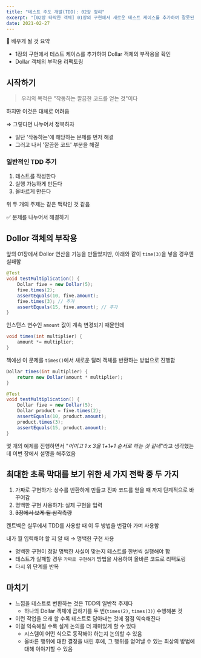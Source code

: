 ```yaml
---
title: "테스트 주도 개발(TDD): 02장 정리"
excerpt: "[02장 타락한 객체] 01장의 구현에서 새로운 테스트 케이스를 추가하여 잘못된 구현을 올바르게 리팩토링 및 문제를 나누어 해결하기"
date: 2021-02-27
---
```


📢 배우게 될 것 요약  
- 1장의 구현에서 테스트 케이스를 추가하여 Dollar 객체의 부작용을 확인
- Dollar 객체의 부작용 리팩토링

## 시작하기

> 우리의 목적은 "작동하는 깔끔한 코드를 얻는 것"이다

하지만 이것은 대체로 어려움

⇒ 그렇다면 나누어서 정복하자

- 일단 '작동하는'에 해당하는 문제를 먼저 해결
- 그러고 나서 '깔끔한 코드' 부분을 해결

### 일반적인 TDD 주기

1. 테스트를 작성한다
2. 실행 가능하게 만든다
3. 올바르게 만든다

위 두 개의 주제는 같은 맥락인 것 같음

✅ 문제를 나누어서 해결하기

## Dollor 객체의 부작용

앞의 01장에서 Dollor 연산을 기능을 만들었지만, 아래와 같이 `time(3)`을 넣을 경우엔 실패함

```java
@Test
void testMultiplication() {
    Dollar five = new Dollar(5);
    five.times(2);
    assertEquals(10, five.amount);
    five.times(3); // 추가
    assertEquals(15, five.amount); // 추가
}
```

인스턴스 변수인 `amount` 값이 계속 변경되기 때문인데

```java
void times(int multiplier) {
    amount *= multiplier;
}
```

책에선 이 문제를 `times()`에서 새로운 달러 객체를 반환하는 방법으로 진행함

```java
Dollar times(int multiplier) {
    return new Dollar(amount * multiplier);
}
```

```java
@Test
void testMultiplication() {
    Dollar five = new Dollar(5);
    Dollar product = five.times(2);
    assertEquals(10, product.amount);
    product.times(3);
    assertEquals(15, product.amount);
}	
```

몇 개의 예제를 진행하면서 "*어이고 1 x 3을 1+1+1 순서로 하는 것 같네*"라고 생각했는데 이번 장에서 설명을 해주었음

## 최대한 초록 막대를 보기 위한 세 가지 전략 중 두 가지

1. 가짜로 구현하기: 상수를 반환하게 만들고 진짜 코드를 얻을 때 까지 단계적으로 바꾸어감
2. 명백한 구현 사용하기: 실제 구현을 입력
3. ~~3장에서 보게 될 삼각측량~~

켄트벡은 실무에서 TDD를 사용할 때 이 두 방법을 번갈아 가며 사용함

내가 뭘 입력해야 할 지 알 때 → 명백한 구현 사용

- 명백한 구현이 정말 명백한 사실이 맞는지 테스트를 한번씩 실행해야 함
- 테스트가 실패할 경우 `가짜로 구현하기` 방법을 사용하여 올바른 코드로 리팩토링
- 다시 위 단계를 반복

## 마치기

- 느낌을 테스트로 변환하는 것은 TDD의 일반적 주제다
    - 하나의 Dollar 객체에 곱하기를 두 번(`times(2)`, `times(3)`) 수행해본 것
- 이런 작업을 오래 할 수록 테스트로 담아내는 것에 점점 익숙해진다
- 이걸 익숙해질 수록 설계 논의를 더 재미있게 할 수 있다
    - 시스템이 어떤 식으로 동작해야 하는지 논의할 수 있음
    - 올바른 행위에 대한 결정을 내린 후에, 그 행위를 얻어낼 수 있는 최상의 방법에 대해 이야기할 수 있음
